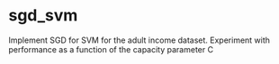 # sgd_svm
Implement SGD for SVM for the adult income dataset. Experiment with performance as a function of the capacity parameter C
